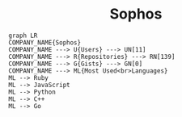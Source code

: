 <h1 align="center">Sophos</h1>

```mermaid
graph LR
COMPANY_NAME{Sophos}
COMPANY_NAME ---> U{Users} ---> UN[11]
COMPANY_NAME ---> R{Repositories} ---> RN[139]
COMPANY_NAME ---> G{Gists} ---> GN[0]
COMPANY_NAME ---> ML{Most Used<br>Languages}
ML --> Ruby
ML --> JavaScript
ML --> Python
ML --> C++
ML --> Go
```
